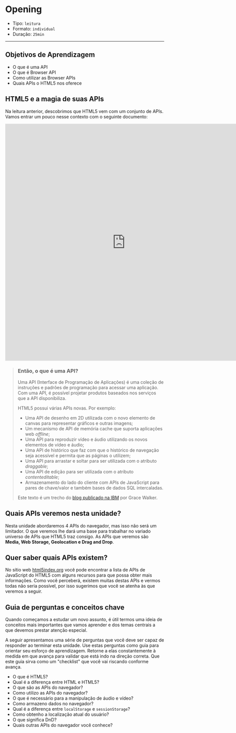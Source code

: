 # Opening

- Tipo: `leitura`
- Formato: `individual`
- Duração: `25min`

***

## Objetivos de Aprendizagem

- O que é uma API
- O que é Browser API
- Como utilizar as Browser APIs
- Quais APIs o HTML5 nos oferece

## HTML5 e a magia de suas APIs

Na leitura anterior, descobrimos que HTML5 vem com um conjunto de APIs. Vamos
entrar um pouco nesse contexto com o seguinte documento:

<iframe
  src="https://docs.google.com/presentation/d/e/2PACX-1vTVOkfyF6VYPu9b3p667Sorg5KW9xbC2KO_-dL04fXm5XlIzp6jgduLzZgnBDU5QqDQp3UQTkuOCi-_/embed?start=false&loop=false&delayms=3000"
  frameborder="0" width="760" height="749" allowfullscreen="true"
  mozallowfullscreen="true" webkitallowfullscreen="true"></iframe>

> ### Então, o que é uma API?
>
>Uma API (Interface de Programação de Aplicações) é uma coleção de instruções e
>padrões de programação para acessar uma aplicação. Com uma API, é possível
>projetar produtos baseados nos serviços que a API disponibiliza.
>
>HTML5 possui várias APIs novas. Por exemplo:
>
>- Uma API de desenho em 2D utilizada com o novo elemento de canvas para
>  representar gráficos e outras imagens;
>- Um mecanismo de API de memória cache que suporta aplicações web _offline_;
>- Uma API para reproduzir vídeo e áudio utilizando os novos elementos de vídeo
>  e áudio;
>- Uma API de histórico que faz com que o histórico de navegação seja acessível
>  e permita que as páginas o utilizem;
>- Uma API para arrastar e soltar para ser utilizada com o atributo _draggable_;
>- Uma API de edição para ser utilizada com o atributo _contenteditable_;
>- Armazenamento do lado do cliente com APIs de JavaScript para pares de
>  chave/valor e também bases de dados SQL intercaladas.
>
>Este texto é um trecho do [blog publicado na
>IBM](https://www.ibm.com/developerworks/ssa/web/library/wa-html5fundamentals3/index.html)
>por Grace Walker.

## Quais APIs veremos nesta unidade?

Nesta unidade abordaremos 4 APIs do navegador, mas isso não será um limitador. O
que veremos lhe dará uma base para trabalhar no variado universo de APIs que
HTML5 traz consigo. As APIs que veremos são **Media, Web Storage, Geolocation e
Drag and Drop**.

## Quer saber quais APIs existem?

No sítio web [html5index.org](http://html5index.org/) você pode encontrar a
lista de APIs de JavaScript do HTML5 com alguns recursos para que possa obter
mais informações. Como você perceberá, existem muitas destas APIs e vermos todas
não seria possível, por isso sugerimos que você se atenha às que veremos a
seguir.

## Guia de perguntas e conceitos chave

Quando começamos a estudar um novo assunto, é útil termos uma ideia de conceitos
mais importantes que vamos aprender e dos temas centrais a que devemos prestar
atenção especial.

A seguir apresentamos uma série de perguntas que você deve ser capaz de
responder ao terminar esta unidade. Use estas perguntas como guia para orientar
seu esforço de aprendizagem. Retorne a elas constantemente à medida em que
avança para validar que está indo na direção correta. Que este guia sirva como
um "checklist" que você vai riscando conforme avança.

- O que é HTML5?
- Qual é a diferença entre HTML e HTML5?
- O que são as APIs do navegador?
- Como utilizo as APIs do navegador?
- O que é necessário para a manipulação de áudio e vídeo?
- Como armazeno dados no navegador?
- Qual é a diferença entre `localStorage` e `sessionStorage`?
- Como obtenho a localização atual do usuário?
- O que significa DnD?
- Quais outras APIs do navegador você conhece?